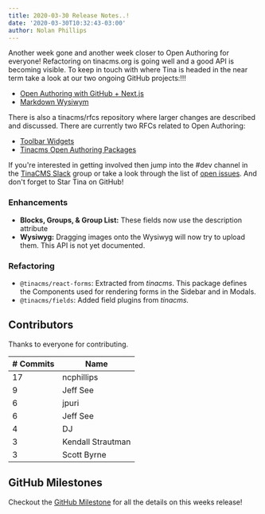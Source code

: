 ```yaml
---
title: 2020-03-30 Release Notes..!
date: '2020-03-30T10:32:43-03:00'
author: Nolan Phillips
---
```

Another week gone and another week closer to Open Authoring for everyone! Refactoring on tinacms.org is going well and a good API is becoming visible. To keep in touch with where Tina is headed in the near term take a look at our two ongoing GitHub projects:!!!

* [Open Authoring with GitHub + Next.js](https://github.com/orgs/tinacms/projects/1 "Open Authoring with GitHub + Next.js")
* [Markdown Wysiwym](https://github.com/tinacms/tinacms/projects/5 "Markdown Wysiwym")

There is also a tinacms/rfcs repository where larger changes are described and discussed. There are currently two RFCs related to Open Authoring:

* [Toolbar Widgets](https://github.com/tinacms/rfcs/pull/5/files)
* [Tinacms Open Authoring Packages](https://github.com/tinacms/rfcs/pull/6/files)

If you're interested in getting involved then jump into the #dev channel in the [TinaCMS Slack](https://join.slack.com/t/tinacms/shared_invite/enQtNzgxNDY1OTA3ODI3LTNkNWEwYjQyYTA2ZDZjZGQ2YmI5Y2ZlOWVmMjlkYmYxMzVmNjM0YTk2MWM2MTIzMmMxMDg3NWIxN2EzOWQ0NDM "TinaCMS Slack") group or take a look through the list of [open issues](https://github.com/tinacms/tinacms/issues "TinaCMS Issues"). And don't forget to Star Tina on GitHub!

### Enhancements

* **Blocks, Groups, & Group List:** These fields now use the description attribute
* **Wysiwyg:** Dragging images onto the Wysiwyg will now try to upload them. This API is not yet documented.

### Refactoring

* `@tinacms/react-forms`: Extracted from _tinacms_. This package defines the Components used for rendering forms in the Sidebar and in Modals.
* `@tinacms/fields`: Added field plugins from _tinacms._

## Contributors

Thanks to everyone for contributing.

| # Commits | Name |
| --- | --- |
| 17 | ncphillips |
| 9 | Jeff See |
| 6 | jpuri |
| 6 | Jeff See |
| 4 | DJ |
| 3 | Kendall Strautman |
| 3 | Scott Byrne |

## GitHub Milestones

Checkout the [GitHub Milestone](https://github.com/tinacms/tinacms/milestone/18?closed=1 "GitHub MIlestone") for all the details on this weeks release!